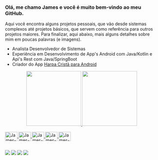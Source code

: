 ### Olá, me chamo James e você é muito bem-vindo ao meu GitHub.

Aqui você encontra alguns projetos pessoais, que vão desde sistemas complexos até projetos básicos, que servem como referência para outros projetos maiores. Para finalizar, aqui abaixo, mais alguns detalhes sobre mim em poucas palavras (e imagens).

- Analista Desenvolvedor de Sistemas
- Experiência em Desenvolvimento de App's Android com Java/Kotlin e Api's Rest com Java/SpringBoot
- Criador do App [Harpa Cristã para Android](https://play.google.com/store/apps/details?id=br.com.jmsdevel.harpacrista)

<div align="center">
  <a href="https://github.com/JamesBotelho">
  <img height="180em" src="https://github-readme-stats.vercel.app/api?username=JamesBotelho&show_icons=true&theme=dracula&include_all_commits=true&count_private=true"/>
  <img height="180em" src="https://github-readme-stats.vercel.app/api/top-langs/?username=JamesBotelho&layout=compact&langs_count=7&theme=dracula"/>
</div>
<div style="display: inline_block"><br>
  <img align="center" alt="James-Java" height="30" width="40" src="https://cdn.jsdelivr.net/gh/devicons/devicon/icons/java/java-original.svg">
  <img align="center" alt="James-Kotlin" height="30" width="40" src="https://cdn.jsdelivr.net/gh/devicons/devicon/icons/kotlin/kotlin-original.svg">
  <img align="center" alt="James-Android" height="30" width="40" src="https://cdn.jsdelivr.net/gh/devicons/devicon/icons/android/android-original.svg">
  <img align="center" alt="James-Spring" height="30" width="40" src="https://cdn.jsdelivr.net/gh/devicons/devicon/icons/spring/spring-original.svg">
  <img align="center" alt="James-Docker" height="30" width="40" src="https://cdn.jsdelivr.net/gh/devicons/devicon/icons/docker/docker-original.svg">
</div>
  
  
  ##
  
<div>
  <a href="https://play.google.com/store/apps/developer?id=James+Botelho"><img src="https://img.shields.io/badge/Google_Play-414141?style=for-the-badge&logo=google-play&logoColor=white" target="_blank"></a>
  <a href="https://br.linkedin.com/in/james-de-oliveira-botelho-67344914b" target="_blank"><img src="https://img.shields.io/badge/LinkedIn-0077B5?style=for-the-badge&logo=linkedin&logoColor=white" target="_blank"></a>
  <a href="mailto:jms.devel@gmail.com"><img src="https://img.shields.io/badge/Gmail-D14836?style=for-the-badge&logo=gmail&logoColor=white" target="_blank"></a>
  <a href="mailto:james_oliveira@live.com"><img src="https://img.shields.io/badge/Microsoft_Outlook-0078D4?style=for-the-badge&logo=microsoft-outlook&logoColor=white" target="_blank"></a>
</div>
